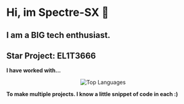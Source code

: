 # Hi, im Spectre-SX 👋

## I am a BIG tech enthusiast.

## Star Project: EL1T3666

**I have worked with...**
<p align="center">
  <img src="https://github-readme-stats.vercel.app/api/top-langs/?username=Spectre-SX&layout=compact&theme=tokyonight" alt="Top Languages" />
</p>


**To make multiple projects. I know a little snippet of code in each :)**



